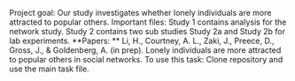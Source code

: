 Project goal: Our study investigates whether lonely individuals are more attracted to popular others.
Important files: Study 1 contains analysis for the network study. Study 2 contains two sub studies Study 2a and Study 2b for lab experiments.
**Papers: ** Li, H., Courtney, A. L., Zaki, J., Preece, D., Gross, J., & Goldenberg, A. (in prep). Lonely individuals are more attracted to popular others in social networks.
To use this task: Clone repository and use the main task file.
